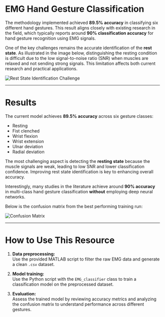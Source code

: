 # EMG Hand Gesture Classification

The methodology implemented achieved **89.5% accuracy** in classifying six different hand gestures. This result aligns closely with existing research in the field, which typically reports around **90% classification accuracy** for hand gesture recognition using EMG signals.

One of the key challenges remains the accurate identification of the **rest state**. As illustrated in the image below, distinguishing the resting condition is difficult due to the low signal-to-noise ratio (SNR) when muscles are relaxed and not sending strong signals. This limitation affects both current research and practical applications.

![Rest State Identification Challenge](https://github.com/user-attachments/assets/6f788eb1-edc4-4ff4-a570-d6818716243c)

---

# Results

The current model achieves **89.5% accuracy** across six gesture classes:

- Resting  
- Fist clenched  
- Wrist flexion  
- Wrist extension  
- Ulnar deviation  
- Radial deviation  

The most challenging aspect is detecting the **resting state** because the muscle signals are weak, leading to low SNR and lower classification confidence. Improving rest state identification is key to enhancing overall accuracy.

Interestingly, many studies in the literature achieve around **90% accuracy** in multi-class hand gesture classification **without** employing deep neural networks.

Below is the confusion matrix from the best performing training run:

![Confusion Matrix](https://github.com/user-attachments/assets/c915a66e-7548-4ec8-949b-e35fbeea93bc)

---

# How to Use This Resource

1. **Data preprocessing:**  
   Use the provided MATLAB script to filter the raw EMG data and generate a clean `.csv` dataset.

2. **Model training:**  
   Use the Python script with the `EMG_classifier` class to train a classification model on the preprocessed dataset.

3. **Evaluation:**  
   Assess the trained model by reviewing accuracy metrics and analyzing the confusion matrix to understand performance across different gestures.
